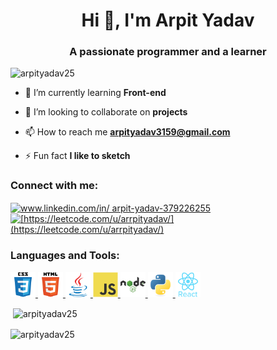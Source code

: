 <h1 align="center">Hi 👋, I'm Arpit Yadav</h1>
<h3 align="center">A passionate programmer and a learner</h3>

<p align="left"> <img src="https://komarev.com/ghpvc/?username=arpityadav25&label=Profile%20views&color=0e75b6&style=flat" alt="arpityadav25" /> </p>

- 🌱 I’m currently learning **Front-end**

- 👯 I’m looking to collaborate on **projects**

- 📫 How to reach me **arpityadav3159@gmail.com**

- ⚡ Fun fact **I like to sketch**

<h3 align="left">Connect with me:</h3>
<p align="left">
<a href="https://linkedin.com/in/www.linkedin.com/in/ arpit-yadav-379226255" target="blank"><img align="center" src="https://raw.githubusercontent.com/rahuldkjain/github-profile-readme-generator/master/src/images/icons/Social/linked-in-alt.svg" alt="www.linkedin.com/in/ arpit-yadav-379226255" height="30" width="40" /></a>
<a href="https://leetcode.com/u/arrpityadav/" target="blank"><img align="center" src="https://raw.githubusercontent.com/rahuldkjain/github-profile-readme-generator/master/src/images/icons/Social/leet-code.svg" alt="[https://leetcode.com/u/arrpityadav/](https://leetcode.com/u/arrpityadav/)" height="30" width="40" /></a>
</p>

<h3 align="left">Languages and Tools:</h3>
<p align="left"> <a href="https://www.w3schools.com/css/" target="_blank" rel="noreferrer"> <img src="https://raw.githubusercontent.com/devicons/devicon/master/icons/css3/css3-original-wordmark.svg" alt="css3" width="40" height="40"/> </a> <a href="https://www.w3.org/html/" target="_blank" rel="noreferrer"> <img src="https://raw.githubusercontent.com/devicons/devicon/master/icons/html5/html5-original-wordmark.svg" alt="html5" width="40" height="40"/> </a> <a href="https://www.java.com" target="_blank" rel="noreferrer"> <img src="https://raw.githubusercontent.com/devicons/devicon/master/icons/java/java-original.svg" alt="java" width="40" height="40"/> </a> <a href="https://developer.mozilla.org/en-US/docs/Web/JavaScript" target="_blank" rel="noreferrer"> <img src="https://raw.githubusercontent.com/devicons/devicon/master/icons/javascript/javascript-original.svg" alt="javascript" width="40" height="40"/> </a> <a href="https://nodejs.org" target="_blank" rel="noreferrer"> <img src="https://raw.githubusercontent.com/devicons/devicon/master/icons/nodejs/nodejs-original-wordmark.svg" alt="nodejs" width="40" height="40"/> </a> <a href="https://www.python.org" target="_blank" rel="noreferrer"> <img src="https://raw.githubusercontent.com/devicons/devicon/master/icons/python/python-original.svg" alt="python" width="40" height="40"/> </a> <a href="https://reactjs.org/" target="_blank" rel="noreferrer"> <img src="https://raw.githubusercontent.com/devicons/devicon/master/icons/react/react-original-wordmark.svg" alt="react" width="40" height="40"/> </a> </p>

<p>&nbsp;<img align="center" src="https://github-readme-stats.vercel.app/api?username=arpityadav25&show_icons=true&locale=en" alt="arpityadav25" /></p>

<p><img align="center" src="https://github-readme-streak-stats.herokuapp.com/?user=arpityadav25&" alt="arpityadav25" /></p>
